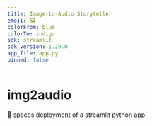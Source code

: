```yaml
---
title: Image-to-Audio Storyteller
emoji: 🖼️
colorFrom: blue
colorTo: indigo
sdk: streamlit
sdk_version: 1.29.0
app_file: app.py
pinned: false
---
```

# img2audio
🤗 spaces deployment of a streamlit python app
